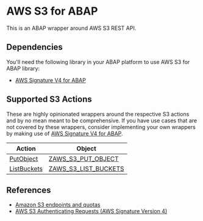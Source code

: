 # AWS S3 for ABAP

This is an ABAP wrapper around AWS S3 REST API.

## Dependencies
You'll need the following library in your ABAP platform to use AWS S3 for ABAP library:

+ [AWS Signature V4 for ABAP](https://github.com/tmhew/abap-aws-sigv4)

## Supported S3 Actions

These are highly opinionated wrappers around the respective S3 actions and by no mean meant to be comprehensive. If you have use cases that are not covered by these wrappers, consider implementing your own wrappers by making use of [AWS Signature V4 for ABAP](https://github.com/tmhew/abap-aws-sigv4).

| Action | Object |
|--------|--------|
| [PutObject](https://docs.aws.amazon.com/AmazonS3/latest/API/API_PutObject.html) | [ZAWS_S3_PUT_OBJECT](https://github.com/tmhew/abap-aws-s3/blob/main/src/zaws_s3_put_object.clas.abap) |
| [ListBuckets](https://docs.aws.amazon.com/AmazonS3/latest/API/API_ListBuckets.html) | [ZAWS_S3_LIST_BUCKETS](https://github.com/tmhew/abap-aws-s3/blob/main/src/zaws_s3_list_buckets.clas.abap) |

## References

+ [Amazon S3 endpoints and quotas](https://docs.aws.amazon.com/general/latest/gr/s3.html)
+ [AWS S3 Authenticating Requests (AWS Signature Version 4)](https://docs.aws.amazon.com/AmazonS3/latest/API/sig-v4-authenticating-requests.html)
